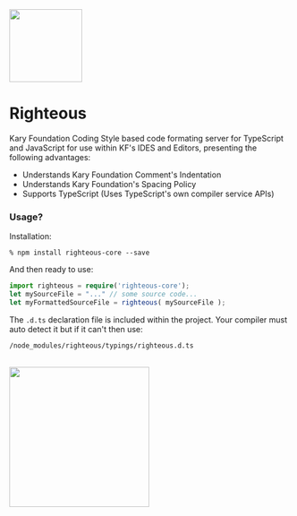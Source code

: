 
<img src="https://cloud.githubusercontent.com/assets/2157285/18159642/ea4d67e2-703e-11e6-9111-dae6fad8b766.png" width="130" /> 

# Righteous
Kary Foundation Coding Style based code formating server for TypeScript and JavaScript for use within KF's IDES and Editors, presenting the following advantages:

- Understands Kary Foundation Comment's Indentation
- Understands Kary Foundation's Spacing Policy
- Supports TypeScript (Uses TypeScript's own compiler service APIs)

### Usage?
Installation:
```
% npm install righteous-core --save
```
And then ready to use:
```TypeScript
import righteous = require('righteous-core');
let mySourceFile = "..." // some source code...
let myFormattedSourceFile = righteous( mySourceFile );
```
The `.d.ts` declaration file is included within the project. Your compiler must auto detect it but if it can't then use:
```
/node_modules/righteous/typings/righteous.d.ts
```

<br />
<a href="http://www.karyfoundation.org/">
    <img src="http://www.karyfoundation.org/foundation/logo/github-full-horse.png" width="250"/>
</a>
